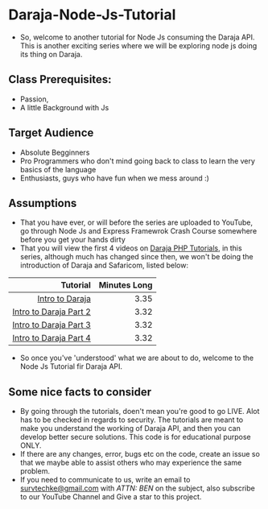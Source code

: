 # Daraja-Node-Js-Tutorial
- So, welcome to another tutorial for Node Js consuming the Daraja API. This is another exciting series where we will be exploring 
node js doing its thing on Daraja.

## Class Prerequisites:
- Passion,
- A little Background with Js

## Target Audience
- Absolute Begginners
- Pro Programmers who don't mind going back to class to learn the very basics of the language
- Enthusiasts, guys who have fun when we mess around :) 

## Assumptions
- That you have ever, or will before the series are uploaded to YouTube, go through Node Js and Express Framewrok Crash Course somewhere
before you get your hands dirty
- That you will view the first 4 videos on [Daraja PHP Tutorials](https://www.youtube.com/playlist?list=PLcKuwRUZRXZL36Lb3e5eryz8K4mmrqgqs), in this series, although much has changed since then, we won't be doing
the introduction of Daraja and Safaricom, listed below:

|  Tutorial                                                                                                            |  Minutes Long   |
| -------------------------------------------------------------------------------------------------------------------:| ---------------:|
| [Intro to Daraja](https://www.youtube.com/watch?v=Xy9qnItAfcU&list=PLcKuwRUZRXZL36Lb3e5eryz8K4mmrqgqs)              | 3.35            |
| [Intro to Daraja Part 2](https://www.youtube.com/watch?v=xelae0kGnho&list=PLcKuwRUZRXZL36Lb3e5eryz8K4mmrqgqs)       | 3.32            |
| [Intro to Daraja Part 3](https://www.youtube.com/watch?v=_JLR6p1vIyQ&t=0s&index=4&list=PLcKuwRUZRXZL36Lb3e5eryz8K4mmrqgqs)       | 3.32            |
| [Intro to Daraja Part 4](https://www.youtube.com/watch?v=wbZ8niKFbxo&t=17s&index=5&list=PLcKuwRUZRXZL36Lb3e5eryz8K4mmrqgqs)       | 3.32            |

- So once you've 'understood' what we are about to do, welcome to the Node Js Tutorial fir Daraja API.

## Some nice facts to consider
- By going through the tutorials, doen't mean you're good to go LIVE. Alot has to be checked in regards to security. The tutorials are meant to make you understand the working of Daraja API, and then you can develop better secure solutions. This code is for educational purpose ONLY.
- If there are any changes, error, bugs etc on the code, create an issue so that we maybe able to assist others who may experience the same problem.
- If you need to communicate to us, write an email to survtechke@gmail.com with *ATTN: BEN* on the subject, also subscribe to our YouTube Channel and Give a star to this project. 
